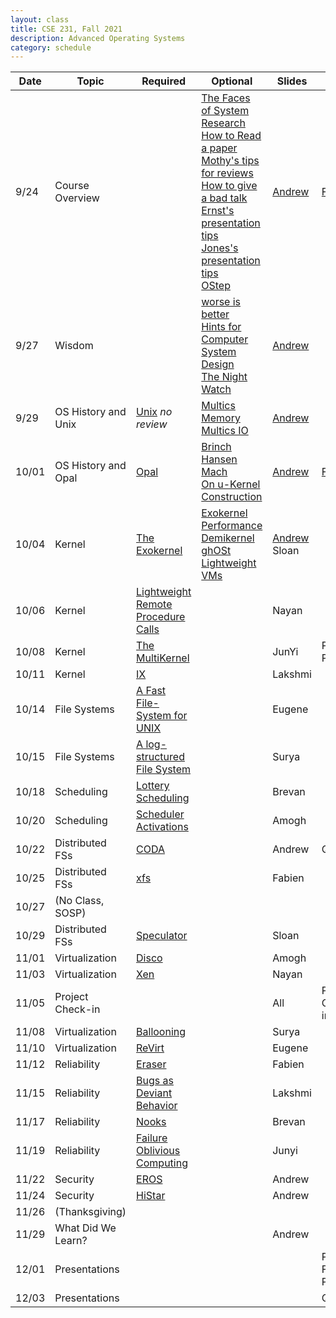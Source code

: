 ```yaml
---
layout: class
title: CSE 231, Fall 2021
description: Advanced Operating Systems
category: schedule
---
```


|    Date   | Topic | Required | Optional | Slides | Due |
|-----------|-------|----------|----------|--------|-----|
| 9/24 | Course Overview          |                        |[The Faces of System Research](https://www.usenix.org/legacy/event/hotos05/final_papers_backup/red_team/red_html/paper.html#foot32)<br />[How to Read a paper](https://www.albany.edu/spatial/WebsiteFiles/ResearchAdvices/how-to-read-a-paper.pdf)<br />[Mothy's tips for reviews](https://people.inf.ethz.ch/troscoe/pubs/review-writing.pdf)<br />[How to give a bad talk](https://people.eecs.berkeley.edu/~pattrsn/talks/BadTalk.pdf)<br />[Ernst's presentation tips](https://homes.cs.washington.edu/~mernst/advice/giving-talk.html)<br />[Jones's presentation tips](https://www.youtube.com/watch?v=sT_-owjKIbA)<br />[OStep](http://www.ostep.org)| [Andrew](https://docs.google.com/presentation/d/1amdthtJBQS6ZCnUT6MzoTnTDeuW-h1FHH8ka2wIgdXM/edit?usp=sharing) | [Form](https://forms.gle/gPqkojUxkTXep9jj9)|
| 9/27 | Wisdom                   |                        |[worse is better](https://www.dreamsongs.com/WorseIsBetter.html)<br />[Hints for Computer System Design](https://www.microsoft.com/en-us/research/wp-content/uploads/2016/02/acrobat-17.pdf)<br />[The Night Watch](https://www.usenix.org/system/files/1311_05-08_mickens.pdf)<br/>|[Andrew](https://docs.google.com/presentation/d/1ISQ4Aq6ZiTEOENcOeVFtOSdbfrVrXY3tMqFKUwAcVLk/edit?usp=sharing) | |
| 9/29 | OS History and Unix  | [Unix](/assets/pdf/unix.pdf) *no review*                                             |[Multics Memory](https://dl.acm.org/doi/10.1145/800001.811668)<br />[Multics IO](https://dl.acm.org/doi/10.1145/800212.806497) |[Andrew](https://docs.google.com/presentation/d/1TBELQranHLhsLsi3JZBsDandpx2AZKqyNmvpsWljJqs/edit?usp=sharing) | |
|10/01 | OS History and Opal  | [Opal](https://dl.acm.org/doi/10.1145/195792.195795)                                 |[Brinch Hansen](https://dl.acm.org/doi/10.1145/362258.362278)<br />[Mach](https://dl.acm.org/doi/10.5555/324493.325071)<br />[On u-Kernel Construction](https://dl.acm.org/doi/10.1145/224056.224075)<br /> |[Andrew](https://docs.google.com/presentation/d/1nJtoLuiuyem40WHCIOIB8cXNaXd-nmkRy4mbBs5lh1A/edit?usp=sharing) | [Form](https://forms.gle/N8JueuRdexe7C6Hu7)|
|10/04 | Kernel               | [The Exokernel](https://dl.acm.org/doi/10.1145/224056.224076)                        |[Exokernel Performance](https://dl.acm.org/doi/10.1145/268998.266644)<br />[Demikernel](https://sosp2021.mpi-sws.org/papers/sosp21-final319.pdf)<br />[ghOSt](https://sosp2021.mpi-sws.org/papers/sosp21-final25.pdf)<br />[Lightweight VMs](https://dl.acm.org/doi/10.1145/3132747.3132763) |[Andrew](https://docs.google.com/presentation/d/1WnjlpAIYhxJH-wh8mQmKjjhHvPKOR92YaIGXj1iascM/edit?usp=sharing)<br /> Sloan | |
|10/06 | Kernel               | [Lightweight Remote Procedure Calls](https://dl.acm.org/doi/10.1145/77648.77650)     | |Nayan  | |
|10/08 | Kernel               | [The MultiKernel](https://dl.acm.org/doi/10.1145/1629575.1629579)                    | |JunYi | Project Proposal |
|10/11 | Kernel               | [IX](https://www.usenix.org/conference/osdi14/technical-sessions/presentation/belay) | |Lakshmi | |
|10/14 | File Systems         | [A Fast File-System for UNIX](https://dl.acm.org/doi/10.1145/989.990)                | |Eugene | |
|10/15 | File Systems         | [A log-structured File System](https://dl.acm.org/doi/10.1145/121132.121137)         | |Surya | |
|10/18 | Scheduling           | [Lottery Scheduling](https://www.usenix.org/conference/osdi-94/lottery-scheduling-flexible-proportional-share-resource-management) | |Brevan | |
|10/20 | Scheduling           | [Scheduler Activations](https://dl.acm.org/doi/10.1145/121132.121151)           | |Amogh | |
|10/22 | Distributed FSs      | [CODA](https://dl.acm.org/doi/10.1145/121133.121166)                                 | |Andrew | Quiz #1 |
|10/25 | Distributed FSs      | [xfs](https://dl.acm.org/doi/10.1145/225535.225537)             | |Fabien | |
|10/27 | (No Class, SOSP)     | | | | |
|10/29 | Distributed FSs      | [Speculator](https://dl.acm.org/doi/10.1145/1095809.1095829)                        | |Sloan | |
|11/01 | Virtualization       | [Disco](https://dl.acm.org/doi/10.1145/265924.265930)   | |Amogh | |
|11/03 | Virtualization       | [Xen](https://dl.acm.org/doi/10.1145/945445.945462)    | |Nayan | |
|11/05 | Project Check-in     |                                    | |All | Project Check-in |
|11/08 | Virtualization       | [Ballooning](https://dl.acm.org/doi/10.1145/844128.844146)                         | |Surya | |
|11/10 | Virtualization       | [ReVirt](https://www.usenix.org/legacy/publications/library/proceedings/osdi02/tech/dunlap.html)        | |Eugene | |
|11/12 | Reliability          | [Eraser](https://dl.acm.org/doi/10.1145/265924.265927)                  | |Fabien | |
|11/15 | Reliability          | [Bugs as Deviant Behavior](https://dl.acm.org/doi/10.1145/502034.502041)           | |Lakshmi | |
|11/17 | Reliability          | [Nooks](https://dl.acm.org/doi/abs/10.1145/945445.945466)                              | |Brevan | |
|11/19 | Reliability          | [Failure Oblivious Computing](https://www.usenix.org/conference/osdi-04/enhancing-server-availability-and-security-through-failure-oblivious-computing) | |Junyi | |
|11/22 | Security             | [EROS](https://dl.acm.org/doi/10.1145/319344.319163)    | |Andrew | |
|11/24 | Security             | [HiStar](https://www.usenix.org/legacy/events/osdi06/tech/zeldovich.html)    | |Andrew | |
|11/26 | (Thanksgiving)       |                           | | | |
|11/29 | What Did We Learn?   |                           | |Andrew | |
|12/01 | Presentations        |                           | | | Project Final Paper |
|12/03 | Presentations        |                           | | | Quiz #2 |



